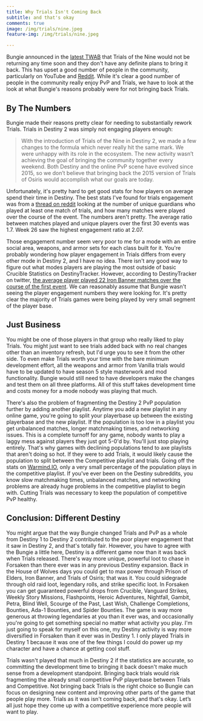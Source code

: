 ```yaml
---
title: Why Trials Isn't Coming Back
subtitle: and that's okay
comments: true 
image: /img/trials/nine.jpeg
feature-img: /img/trials/nine.jpeg

---
```


   Bungie announced in the [latest TWAB](https://www.bungie.net/en/Explore/Detail/News/47630) that Trials of the Nine would not be returning any time soon and they don't have any definite plans to bring it back. This has upset a good number of people in the community, particularly on YouTube and [Reddit](https://www.reddit.com/r/DestinyTheGame/comments/aqqgrq/bungie_i_cant_defend_you_anymore_youre_doing_this/?sort=controversial). While it's clear a good number of people in the community really enjoy PvP and Trials, we have to look at the look at what Bungie's reasons probably were for not bringing back Trials. 
   
## By The Numbers

Bungie made their reasons pretty clear for needing to substantially rework Trials. Trials in Destiny 2 was simply not engaging players enough: 

> With the introduction of Trials of the Nine in Destiny 2, we made a few changes to the formula which never really hit the same mark. We were unhappy with its role in the ecosystem. The new activity wasn’t achieving the goal of bringing the community together every weekend. Both Destiny and the online PvP scene have evolved since 2015, so we don’t believe that bringing back the 2015 version of Trials of Osiris would accomplish what our goals are today.

  Unfortunately, it's pretty hard to get good stats for how players on average spend their time in Destiny. The best stats I've found for trials engagement was from a [thread on reddit](https://www.reddit.com/r/DestinyTheGame/comments/8f57kb/trials_player_statistics_matchesguardians_per/) looking at the number of unique guardians who played at least one match of trials, and how many matches were played over the course of the event. The numbers aren't pretty. The average ratio between matches played and unique players over the first 30 events was 1.7. Week 26 saw the highest engagement ratio at 2.07. 

  Those engagement number seem very poor to me for a mode with an entire social area, weapons, and armor sets for each class built for it. You're probably wondering how player engagement in Trials differs from every other mode in Destiny 2, and I have no idea. There isn't any good way to figure out what modes players are playing the most outside of basic Crucible Statistics on DestinyTracker. However, according to DestinyTracker on twitter, [the average player played 22 Iron Banner matches over the course of the first event](https://twitter.com/destinytrack/status/919378757743468544?lang=en). We can reasonably assume that Bungie wasn't seeing the player engagement numbers they were looking for. It's pretty clear the majority of Trials games were being played by very small segment of the player  base. 

## Just Business

  You might be one of those players in that group who really liked to play Trials. You might just want to see trials added back with no real changes other than an inventory refresh, but I'd urge you to see it from the other side. To even make Trials worth your time with the bare minimum development effort, all the weapons and armor from Vanilla trials would have to be updated to have season 5 style masterwork and mod functionality. Bungie would still need to have developers make the changes and test them on all three platforms. All of this stuff takes development time and costs money for a mode nobody was playing that much.

  There's also the problem of fragmenting the Destiny 2 PvP population further by adding another playlist. Anytime you add a new playlist in any online game, you're going to split your playerbase up between the existing playerbase and the new playlist. If the population is too low in a playlist you get unbalanced matches, longer matchmaking times, and networking issues. This is a complete turnoff for any game, nobody wants to play a laggy mess against players they just got 5-0'd by. You'll just stop playing entirely. That's why games with declining populations tend to axe playlists that aren't doing so hot. If they were to add Trials, it would likely cause the population to split between the Competitive playlist and trials. Going off the stats on [Warmind.IO](https://warmind.io/activity), only a very small percentage of the population plays in the competitive playlist. If you've ever been on the Destiny subreddits, you know slow matchmaking times, unbalanced matches, and networking problems are already huge problems in the competitive playlist to begin with. Cutting Trials was necessary to keep the population of competitive PvP healthy.

## Conclusion: Different Destiny 

You might argue that the way Bungie changed Trials and PvP as a whole from Destiny 1 to Destiny 2 contributed to the poor player engagement that it saw in Destiny 2, and that's totally fair. However, you have to agree with the Bungie a little here, Destiny is a different game now than it was back when Trials released. There's way more unique, powerful loot to chase in Forsaken than there ever was in any previous Destiny expansion. Back in the House of Wolves days you could get to max power through Prison of Elders, Iron Banner, and Trials of Osiris; that was it. You could sidegrade through old raid loot, legendary rolls, and strike specific loot. In Forsaken you can get guaranteed powerful drops from Crucible, Vanguard Strikes, Weekly Story Missions, Flashpoints, Heroic Adventures, Nightfall, Gambit, Petra, Blind Well, Scourge of the Past, Last Wish, Challenge Completions, Bounties, Ada-1 Bounties, and Spider Bounties. The game is way more generous at throwing legendaries at you than it ever was, and occasionally you're going to get something special no matter what activity you play. I'm just going to speak for myself on this one, my Destiny activity is way more diversified in Forsaken than it ever was in Destiny 1. I only played Trials in Destiny 1 because it was one of the few things I could do power up my character and have a chance at getting cool stuff.

Trials wasn't played that much in Destiny 2 if the statistics are accurate, so committing the development time to bringing it back doesn't make much sense from a development standpoint. Bringing back trials would risk fragmenting the already small competitive PvP playerbase between Trials and Competitive. Not bringing back Trials is the right choice so Bungie can focus on designing new content and improving other parts of the game that people play more. Trials as it was isn't coming back, and that's okay. Let’s all just hope they come up with a competitive experience more people will want to play. 



